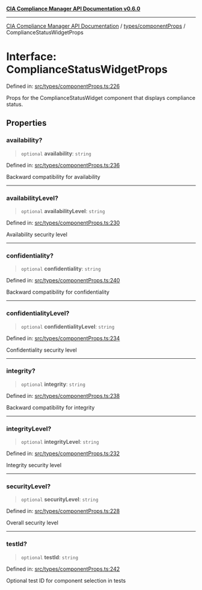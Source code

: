 [**CIA Compliance Manager API Documentation v0.6.0**](../../../README.md)

***

[CIA Compliance Manager API Documentation](../../../modules.md) / [types/componentProps](../README.md) / ComplianceStatusWidgetProps

# Interface: ComplianceStatusWidgetProps

Defined in: [src/types/componentProps.ts:226](https://github.com/Hack23/cia-compliance-manager/blob/32fe683007dd7fe1aa6b244d2353e60fab4f51de/src/types/componentProps.ts#L226)

Props for the ComplianceStatusWidget component that displays compliance status.

## Properties

### availability?

> `optional` **availability**: `string`

Defined in: [src/types/componentProps.ts:236](https://github.com/Hack23/cia-compliance-manager/blob/32fe683007dd7fe1aa6b244d2353e60fab4f51de/src/types/componentProps.ts#L236)

Backward compatibility for availability

***

### availabilityLevel?

> `optional` **availabilityLevel**: `string`

Defined in: [src/types/componentProps.ts:230](https://github.com/Hack23/cia-compliance-manager/blob/32fe683007dd7fe1aa6b244d2353e60fab4f51de/src/types/componentProps.ts#L230)

Availability security level

***

### confidentiality?

> `optional` **confidentiality**: `string`

Defined in: [src/types/componentProps.ts:240](https://github.com/Hack23/cia-compliance-manager/blob/32fe683007dd7fe1aa6b244d2353e60fab4f51de/src/types/componentProps.ts#L240)

Backward compatibility for confidentiality

***

### confidentialityLevel?

> `optional` **confidentialityLevel**: `string`

Defined in: [src/types/componentProps.ts:234](https://github.com/Hack23/cia-compliance-manager/blob/32fe683007dd7fe1aa6b244d2353e60fab4f51de/src/types/componentProps.ts#L234)

Confidentiality security level

***

### integrity?

> `optional` **integrity**: `string`

Defined in: [src/types/componentProps.ts:238](https://github.com/Hack23/cia-compliance-manager/blob/32fe683007dd7fe1aa6b244d2353e60fab4f51de/src/types/componentProps.ts#L238)

Backward compatibility for integrity

***

### integrityLevel?

> `optional` **integrityLevel**: `string`

Defined in: [src/types/componentProps.ts:232](https://github.com/Hack23/cia-compliance-manager/blob/32fe683007dd7fe1aa6b244d2353e60fab4f51de/src/types/componentProps.ts#L232)

Integrity security level

***

### securityLevel?

> `optional` **securityLevel**: `string`

Defined in: [src/types/componentProps.ts:228](https://github.com/Hack23/cia-compliance-manager/blob/32fe683007dd7fe1aa6b244d2353e60fab4f51de/src/types/componentProps.ts#L228)

Overall security level

***

### testId?

> `optional` **testId**: `string`

Defined in: [src/types/componentProps.ts:242](https://github.com/Hack23/cia-compliance-manager/blob/32fe683007dd7fe1aa6b244d2353e60fab4f51de/src/types/componentProps.ts#L242)

Optional test ID for component selection in tests
